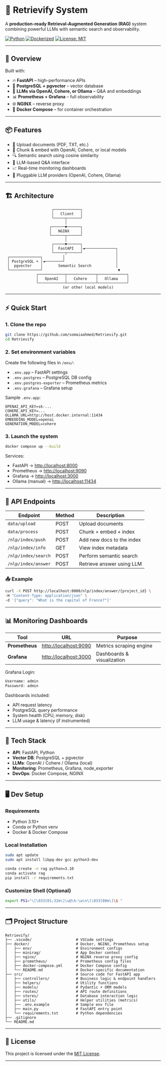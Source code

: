 
# 🧠 Retrievify System

A **production-ready Retrieval-Augmented Generation (RAG)** system combining powerful LLMs with semantic search and observability.

[![Python](https://img.shields.io/badge/python-3.10+-blue.svg)](https://www.python.org/downloads/)
[![Dockerized](https://img.shields.io/badge/Docker-Containerized-blue)](https://www.docker.com/)
[![License: MIT](https://img.shields.io/badge/license-MIT-green.svg)](LICENSE)

---

## 🚀 Overview

Built with:

- 🔥 **FastAPI** – high-performance APIs  
- 🧮 **PostgreSQL + pgvector** – vector database  
- 🧠 **LLMs via OpenAI, Cohere, or Ollama** – Q&A and embeddings  
- 📊 **Prometheus + Grafana** – full observability  
- 🌐 **NGINX** – reverse proxy  
- 🐳 **Docker Compose** – for container orchestration  

---

## 📦 Features

- 📄 Upload documents (PDF, TXT, etc.)
- 🔗 Chunk & embed with OpenAI, Cohere, or local models
- 🔍 Semantic search using cosine similarity
- 🧠 LLM-based Q&A interface
- 📈 Real-time monitoring dashboards
- 🔌 Pluggable LLM providers (OpenAI, Cohere, Ollama)

---

## 🏗️ Architecture


```
                     ┌────────────┐
                     │   Client   │
                     └─────┬──────┘
                           │
                    ┌──────▼──────┐
                    │   NGINX     │
                    └──────┬──────┘
                           │
                     ┌─────▼──────┐
                     │  FastAPI   │◄──────────────┐
                     └─────┬──────┘               │
 ┌──────────────┐         │                       │
 │ PostgreSQL + │◄────────┘                       │
 │  pgvector    │       Semantic Search           │
 └──────────────┘                                  ▼
              ┌────────────┬─────────────┬─────────────┐
              │   OpenAI   │   Cohere    │   Ollama    │
              └────────────┴─────────────┴─────────────┘
                          (or other local models)

````

---

## ⚡ Quick Start

### 1. Clone the repo

```bash
git clone https://github.com/somaiaahmed/Retrievify.git
cd Retrievify
````

### 2. Set environment variables

Create the following files in `/env/`:

* `.env.app` – FastAPI settings
* `.env.postgres` – PostgreSQL DB config
* `.env.postgres-exporter` – Prometheus metrics
* `.env.grafana` – Grafana setup

Sample `.env.app`:

```env
OPENAI_API_KEY=sk-...
COHERE_API_KEY=...
OLLAMA_URL=http://host.docker.internal:11434
EMBEDDING_MODEL=openai
GENERATION_MODEL=cohere
```

### 3. Launch the system

```bash
docker compose up --build
```

Services:

* FastAPI → [http://localhost:8000](http://localhost:8000)
* Prometheus → [http://localhost:9090](http://localhost:9090)
* Grafana → [http://localhost:3000](http://localhost:3000)
* Ollama (manual) → [http://localhost:11434](http://localhost:11434)

---

## 🔌 API Endpoints

| Endpoint          | Method | Description               |
| ----------------- | ------ | ------------------------- |
| `data/upload`         | POST   | Upload documents          |
| `data/process`        | POST   | Chunk + embed + index     |
| `/nlp/index/push` | POST   | Add new docs to the index |
| `/nlp/index/info` | GET    | View index metadata       |
| `/nlp/index/search`         | POST   | Perform semantic search   |
| `/nlp/index/answer`         | POST   | Retrieve answer using LLM |

### 📤 Example

```bash
curl -X POST http://localhost:8000/nlp/index/answer/{project_id} \
-H "Content-Type: application/json" \
-d '{"query": "What is the capital of France?"}'
```

---

## 📊 Monitoring Dashboards

| Tool           | URL                                            | Purpose                    |
| -------------- | ---------------------------------------------- | -------------------------- |
| **Prometheus** | [http://localhost:9090](http://localhost:9090) | Metrics scraping engine    |
| **Grafana**    | [http://localhost:3000](http://localhost:3000) | Dashboards & visualization |

Grafana Login:

```bash
Username: admin
Password: admin
```

Dashboards included:

* API request latency
* PostgreSQL query performance
* System health (CPU, memory, disk)
* LLM usage & latency (if instrumented)

---

## 🧰 Tech Stack

* **API**: FastAPI, Python
* **Vector DB**: PostgreSQL + pgvector
* **LLMs**: OpenAI / Cohere / Ollama (local)
* **Monitoring**: Prometheus, Grafana, node\_exporter
* **DevOps**: Docker Compose, NGINX

---


## 🖥️ Dev Setup

### Requirements

* Python 3.10+
* Conda or Python venv
* Docker & Docker Compose

### Local Installation

```bash
sudo apt update
sudo apt install libpq-dev gcc python3-dev
```

```bash
conda create -n rag python=3.10
conda activate rag
pip install -r requirements.txt
```

### Customize Shell (Optional)

```bash
export PS1="\[\033[01;32m\]\u@\h:\w\n\[\033[00m\]\$ "
```

---


## 🗂️ Project Structure

```plaintext
Retrievify/
├── .vscode/                    # VSCode settings
├── docker/                     # Docker, NGINX, Prometheus setup
│   ├── env/                    # Environment configs
│   ├── minirag/                # App Docker context
│   ├── nginx/                  # NGINX reverse proxy config
│   ├── prometheus/             # Prometheus config files
│   ├── docker-compose.yml      # Docker Compose config
│   └── README.md               # Docker-specific documentation
├── src/                        # Source code for FastAPI app
│   ├── controllers/            # Business logic & endpoint handlers
│   ├── helpers/                # Utility functions
│   ├── models/                 # Pydantic + ORM models
│   ├── routes/                 # API route definitions
│   ├── stores/                 # Database interaction logic
│   ├── utils/                  # Helper utilities (metrics)
│   ├── .env.example            # Sample env file
│   ├── main.py                 # FastAPI entry point
│   └── requirements.txt        # Python dependencies
├── .gitignore
└── README.md
```

---

## 📄 License

This project is licensed under the [MIT License](LICENSE).

---

